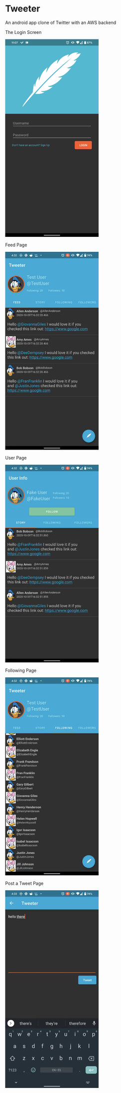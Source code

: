 # Tweeter
An android app clone of Twitter with an AWS backend

The Login Screen

<img src="https://github.com/YoungCree/Tweeter/blob/master/TweeterLogin.jpg" width="300">

Feed Page

<img src="https://github.com/YoungCree/Tweeter/blob/master/FeedPage.jpg" width="300">

User Page

<img src="https://github.com/YoungCree/Tweeter/blob/master/UserPage.jpg" width="300">

Following Page

<img src="https://github.com/YoungCree/Tweeter/blob/master/FollowingPage.jpg" width="300">

Post a Tweet Page

<img src="https://github.com/YoungCree/Tweeter/blob/master/TweetPage.jpg" width="300">
